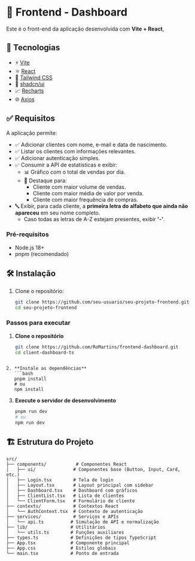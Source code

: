 # 🧾 Frontend - Dashboard

Este é o front-end da aplicação desenvolvida com **Vite + React**,

## 🚀 Tecnologias

- ⚡️ [Vite](https://vitejs.dev/)
- ⚛️ [React](https://reactjs.org/)
- 🎨 [Tailwind CSS](https://tailwindcss.com/)
- 🧱 [shadcn/ui](https://ui.shadcn.com/)
- 📈 [Recharts](https://recharts.org/)
- 🌐 [Axios](https://axios-http.com/)

## ✅ Requisitos

A aplicação permite:

- ✅ Adicionar clientes com nome, e-mail e data de nascimento.
- ✅ Listar os clientes com informações relevantes.
- ✅ Adicionar autenticação simples.
- ✅ Consumir a API de estatísticas e exibir:
  - 📊 Gráfico com o total de vendas por dia.
  - 🥇 Destaque para:
    - Cliente com maior volume de vendas.
    - Cliente com maior média de valor por venda.
    - Cliente com maior frequência de compras.
- 🔤 Exibir, para cada cliente, a **primeira letra do alfabeto que ainda não apareceu** em seu nome completo.
  - Caso todas as letras de A-Z estejam presentes, exibir **'-'**.

### Pré-requisitos

- Node.js 18+
- pnpm (recomendado)

## 🛠️ Instalação

1. Clone o repositório:
   ```bash
   git clone https://github.com/seu-usuario/seu-projeto-frontend.git
   cd seu-projeto-frontend
   ```

### Passos para executar

1. **Clone o repositório**
   ```bash
   git clone https://github.com/RoMartins/frontend-dashboard.git
   cd client-dashboard-ts
   ```

````

2. **Instale as dependências**
   ```bash
   pnpm install
   # ou
   npm install
````

3. **Execute o servidor de desenvolvimento**
   ```bash
   pnpm run dev
   # ou
   npm run dev
   ```

## 🏗️ Estrutura do Projeto

```
src/
├── components/           # Componentes React
│   ├── ui/              # Componentes base (Button, Input, Card, etc.)
│   ├── Login.tsx        # Tela de login
│   ├── Layout.tsx       # Layout principal com sidebar
│   ├── Dashboard.tsx    # Dashboard com gráficos
│   ├── ClientList.tsx   # Lista de clientes
│   └── ClientForm.tsx   # Formulário de cliente
├── contexts/            # Contextos React
│   └── AuthContext.tsx  # Contexto de autenticação
├── services/            # Serviços e APIs
│   └── api.ts          # Simulação de API e normalização
├── lib/                # Utilitários
│   └── utils.ts        # Funções auxiliares
├── types.ts            # Definições de tipos TypeScript
├── App.tsx             # Componente principal
├── App.css             # Estilos globais
└── main.tsx            # Ponto de entrada
```
